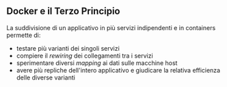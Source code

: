 ## Docker e il Terzo Principio

La suddivisione di un applicativo in più servizi indipendenti e in containers permette di:
* testare più varianti dei singoli servizi
* compiere il _rewiring_ dei collegamenti tra i servizi
* sperimentare diversi _mapping_ ai dati sulle macchine host
* avere più repliche dell'intero applicativo e giudicare la relativa efficienza delle diverse varianti
